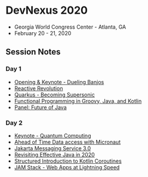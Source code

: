 # DevNexus 2020

  * Georgia World Congress Center - Atlanta, GA
  * February 20 - 21, 2020
  
## Session Notes

### Day 1

  * [Opening & Keynote - Dueling Banjos](2020-02-20_DevNexus_Keynote1.md)
  * [Reactive Revolution](2020-02-20_DevNexus_S01_ReactiveRevolution.md)
  * [Quarkus - Becoming Supersonic](2020-02-20_DevNexus_S02_Quarkus.md)
  * [Functional Programming in Groovy, Java, and Kotlin](2020-02-20_DevNexus_S04_FunctionalProgramming.md)
  * [Panel: Future of Java](2020-02-20_DexNexus_S05_FutureOfJava.md)
  
### Day 2

  * [Keynote - Quantum Computing](2020-02-21_DevNexus_Keynote2.md)
  * [Ahead of Time Data access with Micronaut](2020-02-21_DevNexus_S01_MicronautData.md)
  * [Jakarta Messaging Service 3.0](2020-02-21_DevNexus_S02_JMS3.md)
  * [Revisiting Effective Java in 2020](2020-02-21_DevNexus_S03_EffectiveJavaRevisited.md)
  * [Structured Introduction to Kotlin Coroutines](2020-02-21_DevNexus_S04_KotlinCoroutines.md)
  * [JAM Stack - Web Apps at Lightning Speed](2020-02-21_DevNexus_S05_JAMStack.md)

